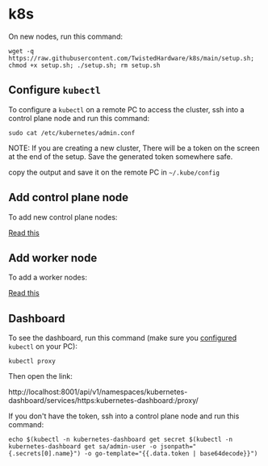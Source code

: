 # k8s

On new nodes, run this command:

```
wget -q https://raw.githubusercontent.com/TwistedHardware/k8s/main/setup.sh; chmod +x setup.sh; ./setup.sh; rm setup.sh
```

## Configure `kubectl`

To configure a `kubectl` on a remote PC to access the cluster, ssh into a control plane node and run this command:

```
sudo cat /etc/kubernetes/admin.conf
```

NOTE: If you are creating a new cluster, There will be a token on the screen at the end of the setup. Save the generated token somewhere safe.

copy the output and save it on the remote PC in `~/.kube/config`

## Add control plane node

To add new control plane nodes:

[Read this](new-masterplane.md)

## Add worker node

To add a worker nodes:

[Read this](new-worker.md)

## Dashboard

To see the dashboard, run this command (make sure you [configured](#configure-kubectl) `kubectl` on your PC):

```
kubectl proxy
```

Then open the link:

http://localhost:8001/api/v1/namespaces/kubernetes-dashboard/services/https:kubernetes-dashboard:/proxy/

If you don't have the token, ssh into a control plane node and run this command:

```
echo $(kubectl -n kubernetes-dashboard get secret $(kubectl -n kubernetes-dashboard get sa/admin-user -o jsonpath="{.secrets[0].name}") -o go-template="{{.data.token | base64decode}}")
```

